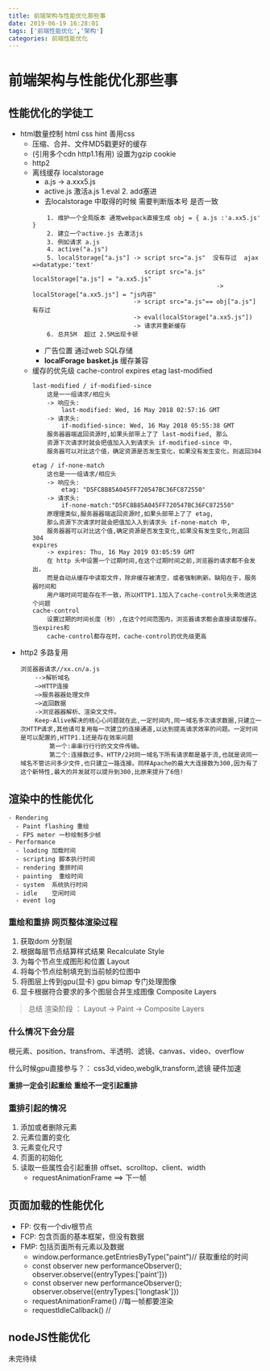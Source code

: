 ```yaml
---
title: 前端架构与性能优化那些事
date: 2019-06-19 16:28:01
tags: ['前端性能优化','架构']
categories: 前端性能优化
---
```

# 前端架构与性能优化那些事

## 性能优化的学徒工

- html数量控制  html css hint 善用css
  - 压缩、合并、文件MD5戳更好的缓存
  - (引用多个cdn  http1.1有用) 设置为gzip cookie
  - http2
  - 离线缓存 localstorage
    - a.js -> a.xxx5.js
    - active.js 激活a.js   1.eval 2. add塞进 <script> </script>
    - 去localstorage 中取得的时候  需要判断版本号  是否一致
    ```
        1. 维护一个全局版本 通常webpack直接生成 obj = { a.js :'a.xx5.js' }
        2. 建立一个active.js 去激活js
        3. 例如请求 a.js
        4. active("a.js")
        5. localStorage["a.js"] -> script src="a.js"  没有存过  ajax =>datatype:'text'
                                   script src="a.js" localStorage["a.js"] = "a.xx5.js"
                                                       -> localStorage["a.xx5.js"] = "js内容" 
                                -> script src="a.js"== obj["a.js"] 有存过
                                -> eval(localStorage["a.xx5.js"])
                                -> 请求并重新缓存
        6. 总共5M  超过 2.5M出现卡顿
    ```
    - 广告位置 通过web SQL存储
    - **localForage**  **basket.js** 缓存兼容 
  - 缓存的优先级  cache-control expires etag last-modified
    ```
    last-modified / if-modified-since
        这是一一组请求/相应头
        -> 响应头:
            last-modified: Wed, 16 May 2018 02:57:16 GMT
        -> 请求头:
            if-modified-since: Wed, 16 May 2018 05:55:38 GMT
        服务器器端返回资源时,如果头部带上了了 last-modified, 那么
        资源下次请求时就会把值加入入到请求头 if-modified-since 中，
        服务器可以对比这个值，确定资源是否发生变化，如果没有发生变化，则返回304        

    etag / if-none-match 
        这也是一一组请求/相应头 
        -> 响应头:
            etag: "D5FC8B85A045FF720547BC36FC872550"
        -> 请求头:
            if-none-match:"D5FC8B85A045FF720547BC36FC872550"
        原理理类似,服务器器端返回资源时,如果头部带上了了 etag,
        那么资源下次请求时就会把值加入入到请求头 if-none-match 中,
        服务器器可以对比这个值,确定资源是否发生变化,如果没有发生变化,则返回 304
    expires
        -> expires: Thu, 16 May 2019 03:05:59 GMT
        在 http 头中设置一个过期时间,在这个过期时间之前,浏览器的请求都不会发出，
        而是自动从缓存中读取文件，除非缓存被清空，或者强制刷新。缺陷在于，服务器时间和
        用户端时间可能存在不一致，所以HTTP1.1加入了cache-control头来改进这个问题
    cache-control
        设置过期的时间长度（秒）,在这个时间范围内，浏览器请求都会直接读取缓存。当expires和
        cache-control都存在时，cache-control的优先级更高
    ```
 - http2 多路复用
    ```
   浏览器器请求//xx.cn/a.js
        -->解析域名
        —>HTTP连接
        —>服务器器处理文件
        —>返回数据
        ->浏览器器解析、渲染文文件。
        Keep-Alive解决的核心心问题就在此,一定时间内,同一域名多次请求数据,只建立一次HTTP请求,其他请可复用每一次建立的连接通道,以达到提高请求效率的问题。一定时间是可以配置的,HTTP1.1还是存在效率问题
            第一个:串串行行行的文文件传输。
            第二个:连接数过多。HTTP/2对同一域名下所有请求都是基于流,也就是说同一域名不管访问多少文件,也只建立一路连接。同样Apache的最大大连接数为300,因为有了这个新特性,最大的并发就可以提升到300,比原来提升了6倍!
    ```

##  渲染中的性能优化

    - Rendering 
      - Paint flashing 重绘
      - FPS meter 一秒绘制多少帧
    - Performance
      - loading 加载时间
      - scripting 脚本执行时间
      - rendering 重排时间
      - painting  重绘时间
      - system  系统执行时间
      - idle    空闲时间
      - event log
### 重绘和重排 网页整体渲染过程  
1. 获取dom 分割层
2. 根据每层节点结算样式结果  Recalculate Style
3. 为每个节点生成图形和位置 Layout
4. 将每个节点绘制填充到当前帧的位图中
5. 将图层上传到gpu(显卡) gpu bimap 专门处理图像
6. 显卡根据符合要求的多个图层合并生成图像 Composite Layers

> 总结 渲染阶段 ： Layout -> Paint -> Composite Layers

### 什么情况下会分层

根元素、position、transfrom、半透明、滤镜、canvas、video、overflow

什么时候gpu直接参与？：
css3d,video,webglk,transform,滤镜 硬件加速

**重排一定会引起重绘** **重绘不一定引起重排**

### 重排引起的情况
   1. 添加或者删除元素
   2. 元素位置的变化
   3. 元素变化尺寸
   4. 页面的初始化
   5. 读取一些属性会引起重排 offset、scrolltop、client、width 
        - requestAnimationFrame ==> 下一帧


##  页面加载的性能优化

- FP: 仅有一个div根节点
- FCP: 包含页面的基本框架，但没有数据
- FMP: 包括页面所有元素以及数据
    - window.performance.getEntriesByType("paint")// 获取重绘的时间
    - const observer new performanceObserver(); observer.observe({entryTypes:['paint']}) 
    - const observer new performanceObserver(); observer.observe({entryTypes:['longtask']}) 
    - requestAnimationFrame() //每一帧都要渲染
    - requestIdleCallback()  //

## nodeJS性能优化
未完待续
